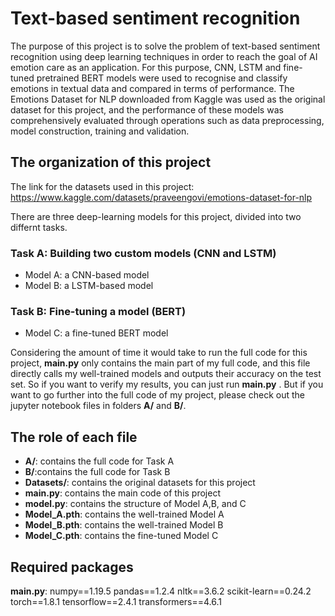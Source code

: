 # Text-based sentiment recognition
The purpose of this project is to solve the problem of text-based sentiment recognition using deep learning techniques in order to reach the goal of AI emotion care as an application. 
For this purpose, CNN, LSTM and fine-tuned pretrained BERT models were used to recognise and classify emotions in textual data and compared in terms of performance.
The Emotions Dataset for NLP downloaded from Kaggle was used as the original dataset for this project, and the performance of these models was comprehensively evaluated through operations such as data preprocessing, model construction, training and validation. 

## The organization of this project
The link for the datasets used in this project: https://www.kaggle.com/datasets/praveengovi/emotions-dataset-for-nlp

There are three deep-learning models for this project, divided into two differnt tasks.
### Task A: Building two custom models (CNN and LSTM)
  - Model A: a CNN-based model
  - Model B: a LSTM-based model
### Task B: Fine-tuning a model (BERT)
  - Model C: a fine-tuned BERT model

Considering the amount of time it would take to run the full code for this project, **main.py** only contains the main part of my full code, and this file directly calls my well-trained models and outputs their accuracy on the test set.
So if you want to verify my results, you can just run **main.py** .
But if you want to go further into the full code of my project, please check out the jupyter notebook files in folders **A/** and **B/**.

## The role of each file
- **A/**: contains the full code for Task A
- **B/**:contains the full code for Task B
- **Datasets/**: contains the original datasets for this project
- **main.py**: contains the main code of this project
- **model.py**: contains the structure of Model A,B, and C
- **Model_A.pth**: contains the well-trained Model A
- **Model_B.pth**: contains the well-trained Model B
- **Model_C.pth**: contains the fine-tuned Model C

## Required packages
**main.py**:
numpy==1.19.5
pandas==1.2.4
nltk==3.6.2
scikit-learn==0.24.2
torch==1.8.1
tensorflow==2.4.1
transformers==4.6.1
